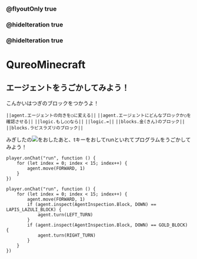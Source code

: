 ### @flyoutOnly true
### @hideIteration true
### @hideIteration true
# QureoMinecraft

## エージェントをうごかしてみよう！

こんかいはつぎのブロックをつかうよ！

``||agent.エージェントの向きを○に変える||``
``||agent.エージェントにどんなブロックか○を確認させる||``
``||logic.もし○○なら||``
``||logic.=||``
``||blocks.金(きん)のブロック||``
``||blocks.ラピスラズリのブロック||``

みぎしたの![](https://raw.githubusercontent.com/camp-minecraft/TechkidsCampTutorial/master/images/playbutton.png)をおしたあと、tキーをおしてrunといれてプログラムをうごかしてみよう！

```template
player.onChat("run", function () {
    for (let index = 0; index < 15; index++) {
        agent.move(FORWARD, 1)
    }
})
```
```ghost
player.onChat("run", function () {
    for (let index = 0; index < 15; index++) {
        agent.move(FORWARD, 1)
        if (agent.inspect(AgentInspection.Block, DOWN) == LAPIS_LAZULI_BLOCK) {
            agent.turn(LEFT_TURN)
        }
        if (agent.inspect(AgentInspection.Block, DOWN) == GOLD_BLOCK) {
            agent.turn(RIGHT_TURN)
        }
    }
})
```